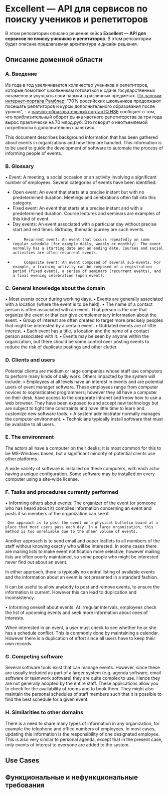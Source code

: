 # Excellent — API для сервисов по поиску учеников и репетиторов
В этом репозитории описано решение кейса **Excellent — API для сервисов по поиску учеников и репетиторов**. В этом репозитории будет описана предлагаемая архитектура и дизайн решения.

## Описание доменной области

### A. Введение
Из года в год увеличивается количество учеников и репетиторов, которые помогают школьникам готовиться к сдаче государственных экзаменов и улучшать свои навыки в различных предметах. [По данным интернет-портала Рамблер:](https://news.rambler.ru/sociology/43812515-eksperty-obyasnili-pochemu-k-2021-godu-v-rossii-vyrastet-potrebnost-v-repetitorah/?utm_content=news_media&utm_medium=read_more&utm_source=copylink) "70% российских школьников продолжают посещать репетиторов и курсы дополнительного образования после уроков", - а [научно-образовательный портал IQ.HSE](https://iq.hse.ru/news/361059490.html) сообщает о том, что приблизительный оборот рынка частного репетиторства за три года вырос практически на 70 млрд.руб. Это говорит о неотъемлемой потребности в дополнительных занятиях.


This document describes background information that has been gathered about events in organizations and how they are handled. This information is to be used to guide the development of software to automate the process of informing people of events.
 
### B. Glossary
• Event: A meeting, a social occasion or an activity involving a significant number of employees. Several categories of events have been identified:
-    Open event: An event that starts at a precise instant but with no predetermined duration. Meetings and celebrations often fall into this category.
-    Fixed event: An event that starts at a precise instant and with a predetermined duration. Course lectures and  seminars are examples of this kind of event.
-    Day events: An event associated with a particular day without precise start and end times. Birthday, thematic journey are such events.
-          Recurrent event: An event that occurs repeatedly on some regular schedule (for example daily, weekly or monthly). The event normally has a starting date and an ending date. Courses and social activities are often recurrent events.
-          Composite event: An event composed of several sub-events. For example, a training activity can be composed of a registration period (fixed event), a series of seminars (recurrent events), and a final evening celebration (open event). 
 
### C. General knowledge about the domain
•    Most events occur during working days.
•    Events are generally associated with a location (where the event is to be held).
•    The name of a contact person is often associated with an event. That person is the one that organize the event or that can give complementary information about the event.
•    Group of interest are often created to target more precisely peoples that might be interested by a certain event.
•    Outdated events are of little interest.
•    Each event has a title, a location and the name of a contact person associated with it.
•    Events may be seen by anyone within the organization, but there should be some control over posting events to reduce the risk of duplicate postings and other clutter.
 
### D. Clients and users
Potential clients are medium or large companies whose staff use computers to perform many kinds of daily work. Others impacted by the system will include:
•   Employees at all levels have an interest in events and are potential users of event manager software. These employees range from computer novices to sophisticated programmers; however they all have a computer on their desk, have access to the corporate intranet and know how to use a web browser. They have been exposed to and accept new technology but are subject to tight time constraints and have little time to learn and customize new software tools.
•    A system administrator normally manages the computer environment.
•   Technicians typically install software that must be available to all users.
 
### E. The environment
The actors all have a computer on their desks; it is most common for this to be MS-Windows based, but a significant minority of potential clients use other platforms.
 
A wide variety of software is installed on these computers, with each actor having a unique configuration. Some software may be installed on every computer using a site-wide license.
 
### F. Tasks and procedures currently performed
•    Informing others about events: The organizer of the event (or someone who has heard about it) compiles information concerning an event and posts it so members of the organization can see it.
 
     One approach is to post the event on a physical bulletin board at a place that most users pass each day. In a large organization, this method is too unreliable due to the sheer volume of events.
 
Another approach is to send email and paper leaflets to all members of the staff without knowing exactly who will be interested. In some cases there are mailing lists to make event notification more selective, however mailing lists are often poorly maintained, so some people who might be interested never find out about an event.
 
In either approach, there is typically no central listing of available events and the information about an event is not presented in a standard fashion.
 
It can be useful to allow anybody to post and remove events, to ensure the information is current. However this can lead to duplication and inconsistency.
 
•    Informing oneself about events. At irregular intervals, employees check the list of upcoming events and seek more information about ones of interests.
 
When interested in an event, a user must check to see whether he or she has a schedule conflict. This is commonly done by maintaining a calendar. However there is a duplication of effort since all users have to keep their own records.
 
### G. Competing software
Several software tools exist that can manage events. However, since these are usually included as part of a larger system (e.g. agenda software, email software or teamwork software) they are quite complex to use. Hence they are not generally adopted by the entire staff.
These applications allow you to check for the availability of rooms and to book them. They might also maintain the personal schedules of staff members such that it is possible to find the best schedule for a given event.
 
### H. Similarities to other domains
There is a need to share many types of information in any organization, for example the telephone and office numbers of employees. In most cases, updating this information is the responsibility of one designated employee. This is also very similar to personal agenda, except that in the present case, only events of interest to everyone are added to the system.
 

## Use Cases

## Функциональные и нефункциональные требования
